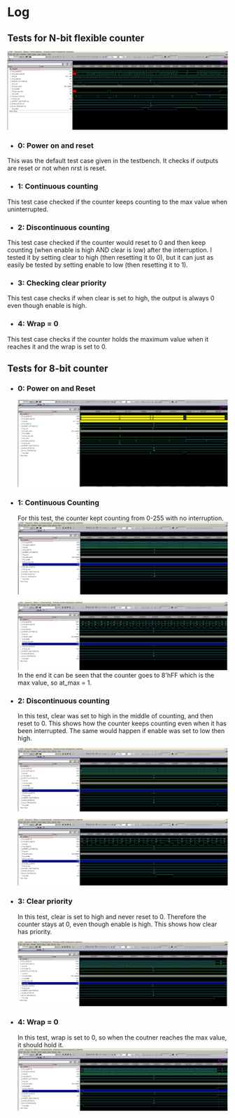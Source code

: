 # Log

## Tests for N-bit flexible counter
![Test 0: Power on and Reset](waveforms/counter/n-bit-counter-waveform.png)

- ### 0: Power on and reset
This was the default test case given in the testbench. It checks if outputs are reset or not when nrst is reset.

- ### 1: Continuous counting
This test case checked if the counter keeps counting to the max value when uninterrupted.

- ### 2: Discontinuous counting
This test case checked if the counter would reset to 0 and then keep counting (when enable is high AND clear is low) after the interruption. I tested it by setting clear to high (then resetting it to 0), but it can just
as easily be tested by setting enable to low (then resetting it to 1).

- ### 3: Checking clear priority
This test case checks if when clear is set to high, the output is always 0 even though enable is high.

- ### 4: Wrap = 0
This test case checks if the counter holds the maximum value when it reaches it and the wrap is set to 0.

## Tests for 8-bit counter

- ### 0: Power on and Reset

  ![Test 0: Power on and Reset](https://github.com/mintygral/STARS-2024-Verilog/blob/main/RTL/Counter/waveforms/counter_8/8-bit-counter%20total%20waveform.png)

- ### 1: Continuous Counting
  
  For this test, the counter kept counting from 0-255 with no interruption.
  ![Test 1](waveforms/counter_8/8-bit-test1.png)

  ![Test 0 Zoom](waveforms/counter_8/8-bit-test1-zoom.png)
  In the end it can be seen that the counter goes to 8'hFF which is the max value, so at_max = 1.

- ### 2: Discontinuous counting
  
  In this test, clear was set to high in the middle of counting, and then reset to 0. This shows how the counter keeps counting even when it has been interrupted. The same would happen if enable was set to low then high.

  ![Test 2 1](waveforms/counter_8/8-bit-test-2.png)
  
  ![Test 2 2](waveforms/counter_8/8-bit-test-2-reset.png)
  
- ### 3: Clear priority
  
  In this test, clear is set to high and never reset to 0. Therefore the counter stays at 0, even though enable is high. This shows how clear has priority.

  ![Test 3](waveforms/counter_8/8-bit-test-3.png)

- ### 4: Wrap = 0
  
  In this test, wrap is set to 0, so when the coutner reaches the max value, it should hold it.
  ![Test 4](waveforms/counter_8/8-bit-test-4.png)
